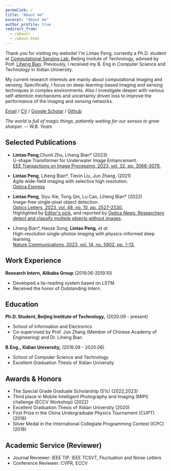 ```yaml
---
permalink: /
title: "About me"
excerpt: "About me"
author_profile: true
redirect_from: 
  - /about/
  - /about.html
---
```




Thank you for visiting my website! I'm Lintao Peng, currently a Ph.D. student at [Computational Sensing Lab](https://bianlab.github.io/), Beijing Insitute of Technology, advised by Prof. [Liheng Bian](https://bianlab.github.io/). Previously, I received my B. Eng in Computer Science and Technology in Xidian University.

My current research interests are mainly about computational imaging and sensing. Specifically, I focus on deep-learning-based imaging and sensing techniques in complex environments. Also I investigate deeper with various self-attention mechanisms and uncertainty driven loss to improve the performance of the imaging and sensing networks.


[Email](plt_xidian@foxmail.com) / [CV](../files/Lintao_Peng_CV-BIT.pdf) / [Google Scholar](https://scholar.google.com/citations?user=mpKrpgQAAAAJ&hl=zh-CN) / [Github](https://github.com/LintaoPeng)

*The world is full of magic things, patiently waiting for our senses to grow sharper.  -- W.B. Yeats*

## Selected Publications

- **Lintao Peng**,Chunli Zhu, Liheng Bian* (2023) <br>
  U-shape Transformer for Underwater Image Enhancement. <br>
   [EEE Transactions on Image Processing, 2023, vol. 32, pp. 3066-3079.](https://ieeexplore.ieee.org/document/10129222) <br>

- **Lintao Peng**, Liheng Bian*, Tiexin Liu, Jun Zhang. (2021) <br>
  Agile wide-field imaging with selective high resolution. <br>
   [Optica Express](https://www.osapublishing.org/oe/fulltext.cfm?uri=oe-29-22-35602) <br>

- **Lintao Peng**, Siyu Xie, Tong Qin, Lu Cao, Liheng Bian* (2022) <br>
  Image-free single-pixel object detection. <br>
   [Optics Letters, 2023, vol. 48, no. 10, pp. 2527-2530.](https://opg.optica.org/ol/abstract.cfm?uri=ol-48-10-2527) <br>
   Highlighted by [Editor's pick](https://opg.optica.org/ol/abstract.cfm?uri=ol-48-10-2527), and reported by [Optica News: Researchers detect and classify multiple objects without images](https://www.optica.org/en-us/about/newsroom/news_releases/2023/may/researchers_detect_and_classify_multiple_objects_w/).

- Liheng Bian*, Haoze Song, **Lintao Peng**, *et al*. <br>
  High-resolution single-photon imaging with physics-informed deep learning. <br>
  [Nature Communications, 2023, vol. 14, no. 5902, pp. 1-13.](https://www.nature.com/articles/s41467-023-41597-9) <br>


## Work Experience

**Research Intern, Alibaba Group**     (2019.06-2019.10)
- Developed a lip-reading system based on LSTM.
- Received the honor of Outstanding Intern.

## Education
**Ph.D. Student, Beijing Institute of Technology,** (2020.09 - present)                                                         
- School of Information and Electronics
-	Co-supervised by Prof. Jun Zhang (Member of Chinese Academy of Engineering) and Dr. Liheng Bian

**B.Eng., Xidian University,** (2016.09 - 2020.06)                                                         
- School of Computer Science and Technology
-	Excellent Graduation Thesis of Xidian University
 

## Awards & Honors
-	The Special Grade Graduate Scholarship (5%)	(2022,2023)
-	Third place in Mobile Intelligent Photography and Imaging (MIPI) challenge (ECCV Workshop) (2022)
-	Excellent Graduation Thesis of Xidian University	(2020)
-	First Prize in the China Undergraduate Physics Tournament (CUPT) (2018)
-	Silver Medal in the International Collegiate Programming Contest (ICPC)	(2018)

## Academic Service (Reviewer)
- Journal Reviewer: IEEE TIP, IEEE TCSVT, Fluctuation and Noise Letters
- Conference Reviewer: CVPR, ECCV



